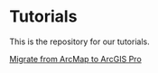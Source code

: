 # Tutorials

This is the repository for our tutorials.

[Migrate from ArcMap to ArcGIS Pro][1]


[1]: migration.html
